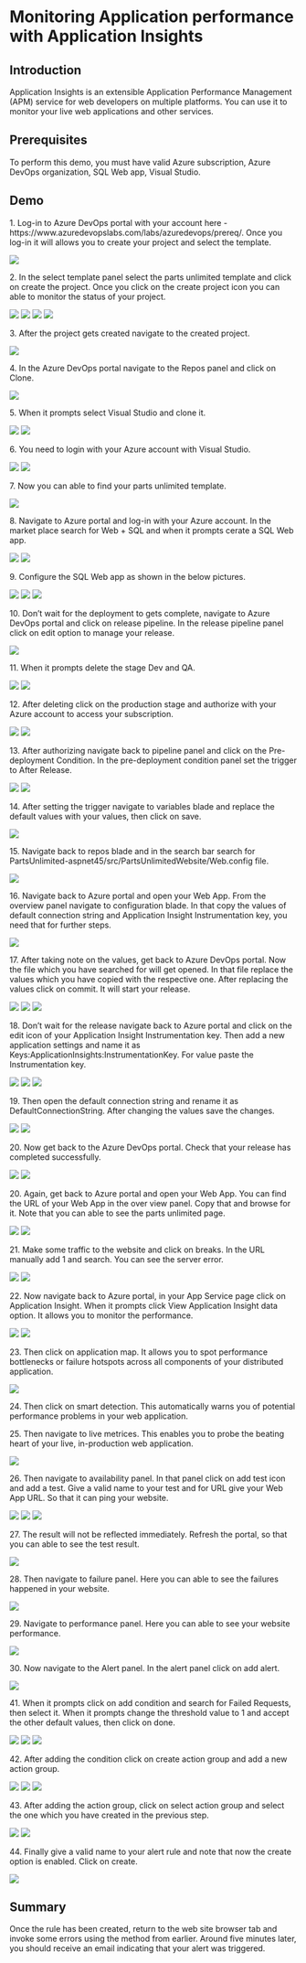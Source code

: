 <h1>Monitoring Application performance with Application Insights</h1>

<h2>Introduction</h2>
<p>Application Insights is an extensible Application Performance Management (APM) service for web developers on multiple platforms. You can use it to monitor your live web applications and other services.</p>

<h2>Prerequisites</h2>
<p>To perform this demo, you must have valid Azure subscription, Azure DevOps organization, SQL Web app, Visual Studio.</p>

<h2>Demo</h2>
<p>1. Log-in to Azure DevOps portal with your account here - https://www.azuredevopslabs.com/labs/azuredevops/prereq/. Once you log-in it will allows you to create your project and select the template.</p>
<img src="https://codesizzlergit.blob.core.windows.net/az203-5-004/Screenshot(11).png"/>
<p>2. In the select template panel select the parts unlimited template and click on create the project. Once you click on the create project icon you can able to monitor the status of your project.</p>
<img src="https://codesizzlergit.blob.core.windows.net/az203-5-004/Screenshot (16).png"/>
<img src="https://codesizzlergit.blob.core.windows.net/az203-5-004/Screenshot (17).png"/>
<img src="https://codesizzlergit.blob.core.windows.net/az203-5-004/Screenshot (18).png"/>
<img src="https://codesizzlergit.blob.core.windows.net/az203-5-004/Screenshot (19).png"/>
<p>3. After the project gets created navigate to the created project.</p>
<img src="https://codesizzlergit.blob.core.windows.net/az203-5-004/Screenshot (20).png"/>
<p>4. In the Azure DevOps portal navigate to the Repos panel and click on Clone.</p>
<img src="https://codesizzlergit.blob.core.windows.net/az203-5-004/Screenshot (21).png"/>
<p>5. When it prompts select Visual Studio and clone it.</p>
<img src="https://codesizzlergit.blob.core.windows.net/az203-5-004/Screenshot (22).png"/>
<img src="https://codesizzlergit.blob.core.windows.net/az203-5-004/Screenshot (23).png"/>
<p>6. You need to login with your Azure account with Visual Studio.</p>
<img src="https://codesizzlergit.blob.core.windows.net/az203-5-004/Screenshot (24).png"/>
<img src="https://codesizzlergit.blob.core.windows.net/az203-5-004/Screenshot (25).png"/>
<p>7. Now you can able to find your parts unlimited template.</p>
<img src="https://codesizzlergit.blob.core.windows.net/az203-5-004/Screenshot (26).png"/>
<p>8. Navigate to Azure portal and log-in with your Azure account. In the market place search for Web + SQL and when it prompts cerate a SQL Web app.</p>
<img src="https://codesizzlergit.blob.core.windows.net/az203-5-004/Screenshot (27).png"/>
<img src="https://codesizzlergit.blob.core.windows.net/az203-5-004/Screenshot (28).png"/>
<p>9. Configure the SQL Web app as shown in the below pictures.</p>
<img src="https://codesizzlergit.blob.core.windows.net/az203-5-004/Screenshot (29).png"/>
<img src="https://codesizzlergit.blob.core.windows.net/az203-5-004/Screenshot (31).png"/>
<img src="https://codesizzlergit.blob.core.windows.net/az203-5-004/Screenshot (33).png"/>
<p>10. Don’t wait for the deployment to gets complete, navigate to Azure DevOps portal and click on release pipeline. In the release pipeline panel click on edit option to manage your release.</p>
<img src="https://codesizzlergit.blob.core.windows.net/az203-5-004/Screenshot (35).png"/>
<p>11. When it prompts delete the stage Dev and QA.</p>
<img src="https://codesizzlergit.blob.core.windows.net/az203-5-004/Screenshot (37).png"/>
<img src="https://codesizzlergit.blob.core.windows.net/az203-5-004/Screenshot (38).png"/>
<p>12. After deleting click on the production stage and authorize with your Azure account to access your subscription.</p>
<img src="https://codesizzlergit.blob.core.windows.net/az203-5-004/Screenshot (39).png"/>
<img src="https://codesizzlergit.blob.core.windows.net/az203-5-004/Screenshot (40).png"/>
<p>13. After authorizing navigate back to pipeline panel and click on the Pre-deployment Condition. In the pre-deployment condition panel set the trigger to After Release.</p>
<img src="https://codesizzlergit.blob.core.windows.net/az203-5-004/Screenshot (41).png"/>
<img src="https://codesizzlergit.blob.core.windows.net/az203-5-004/Screenshot (42).png"/>
<p>14. After setting the trigger navigate to variables blade and replace the default values with your values, then click on save.</p>
<img src="https://codesizzlergit.blob.core.windows.net/az203-5-004/Screenshot (43).png"/>
<p>15. Navigate back to repos blade and in the search bar search for PartsUnlimited-aspnet45/src/PartsUnlimitedWebsite/Web.config file.</p>
<img src="https://codesizzlergit.blob.core.windows.net/az203-5-004/Screenshot (44).png"/>
<p>16. Navigate back to Azure portal and open your Web App. From the overview panel navigate to configuration blade. In that copy the values of default connection string and Application Insight Instrumentation key, you need that for further steps.</p>
<img src="https://codesizzlergit.blob.core.windows.net/az203-5-004/Screenshot (45).png"/>
<p>17. After taking note on the values, get back to Azure DevOps portal. Now the file which you have searched for will get opened. In that file replace the values which you have copied with the respective one. After replacing the values click on commit. It will start your release.</p>
<img src="https://codesizzlergit.blob.core.windows.net/az203-5-004/Screenshot (46).png"/>
<img src="https://codesizzlergit.blob.core.windows.net/az203-5-004/Screenshot (49).png"/>
<img src="https://codesizzlergit.blob.core.windows.net/az203-5-004/Screenshot (50).png"/>
<p>18. Don’t wait for the release navigate back to Azure portal and click on the edit icon of your Application Insight Instrumentation key. Then add a new application settings and name it as Keys:ApplicationInsights:InstrumentationKey. For value paste the Instrumentation key.</p>
<img src="https://codesizzlergit.blob.core.windows.net/az203-5-004/Screenshot (51).png"/>
<img src="https://codesizzlergit.blob.core.windows.net/az203-5-004/Screenshot (53).png"/>
<img src="https://codesizzlergit.blob.core.windows.net/az203-5-004/Screenshot (54).png"/>
<p>19. Then open the default connection string and rename it as DefaultConnectionString. After changing the values save the changes.</p>
<img src="https://codesizzlergit.blob.core.windows.net/az203-5-004/Screenshot (55).png"/>
<img src="https://codesizzlergit.blob.core.windows.net/az203-5-004/Screenshot (56).png"/>
<p>20. Now get back to the Azure DevOps portal. Check that your release has completed successfully.</p>
<img src="https://codesizzlergit.blob.core.windows.net/az203-5-004/Screenshot (57).png"/>
<img src="https://codesizzlergit.blob.core.windows.net/az203-5-004/Screenshot (58).png"/>
<p>20. Again, get back to Azure portal and open your Web App. You can find the URL of your Web App in the over view panel. Copy that and browse for it. Note that you can able to see the parts unlimited page.</p>
<img src="https://codesizzlergit.blob.core.windows.net/az203-5-004/Screenshot (59).png"/>
<img src="https://codesizzlergit.blob.core.windows.net/az203-5-004/Screenshot (60).png"/>
<p>21. Make some traffic to the website and click on breaks. In the URL manually add 1 and search. You can see the server error.</p>
<img src="https://codesizzlergit.blob.core.windows.net/az203-5-004/Screenshot (61).png"/>
<img src="https://codesizzlergit.blob.core.windows.net/az203-5-004/Screenshot (62).png"/>
<p>22. Now navigate back to Azure portal, in your App Service page click on Application Insight. When it prompts click View Application Insight data option. It allows you to monitor the performance.</p>
<img src="https://codesizzlergit.blob.core.windows.net/az203-5-004/Screenshot (63).png"/>
<img src="https://codesizzlergit.blob.core.windows.net/az203-5-004/Screenshot (65).png"/>
<p>23. Then click on application map. It allows you to spot performance bottlenecks or failure hotspots across all components of your distributed application.</p>
<img src="https://codesizzlergit.blob.core.windows.net/az203-5-004/Screenshot (66).png"/>
<p>24. Then click on smart detection. This automatically warns you of potential performance problems in your web application.</p>
<p>25. Then navigate to live metrices. This enables you to probe the beating heart of your live, in-production web application.</p>
<img src="https://codesizzlergit.blob.core.windows.net/az203-5-004/Screenshot (67).png"/>
<p>26. Then navigate to availability panel. In that panel click on add test icon and add a test. Give a valid name to your test and for URL give your Web App URL. So that it can ping your website.</p>
<img src="https://codesizzlergit.blob.core.windows.net/az203-5-004/Screenshot (77).png"/>
<img src="https://codesizzlergit.blob.core.windows.net/az203-5-004/Screenshot (78).png"/>
<img src="https://codesizzlergit.blob.core.windows.net/az203-5-004/Screenshot (79).png"/>
<p>27. The result will not be reflected immediately. Refresh the portal, so that you can able to see the test result.</p>
<img src="https://codesizzlergit.blob.core.windows.net/az203-5-004/Screenshot (80).png"/>
<p>28. Then navigate to failure panel. Here you can able to see the failures happened in your website.</p>
<img src="https://codesizzlergit.blob.core.windows.net/az203-5-004/Screenshot (81).png"/>
<p>29. Navigate to performance panel. Here you can able to see your website performance.</p>
<img src="https://codesizzlergit.blob.core.windows.net/az203-5-004/Screenshot (82).png"/>
<p>30. Now navigate to the Alert panel. In the alert panel click on add alert.</p>
<img src="https://codesizzlergit.blob.core.windows.net/az203-5-004/Screenshot (84).png"/>
<p>41. When it prompts click on add condition and search for Failed Requests, then select it. When it prompts change the threshold value to 1 and accept the other default values, then click on done.</p>
<img src="https://codesizzlergit.blob.core.windows.net/az203-5-004/Screenshot (85).png"/>
<img src="https://codesizzlergit.blob.core.windows.net/az203-5-004/Screenshot (86).png"/>
<img src="https://codesizzlergit.blob.core.windows.net/az203-5-004/Screenshot (87).png"/>
<p>42. After adding the condition click on create action group and add a new action group.</p>
<img src="https://codesizzlergit.blob.core.windows.net/az203-5-004/Screenshot (88).png"/>
<img src="https://codesizzlergit.blob.core.windows.net/az203-5-004/Screenshot (89).png"/>
<img src="https://codesizzlergit.blob.core.windows.net/az203-5-004/Screenshot (90).png"/>
<p>43. After adding the action group, click on select action group and select the one which you have created in the previous step.</p>
<img src="https://codesizzlergit.blob.core.windows.net/az203-5-004/Screenshot (91).png"/>
<img src="https://codesizzlergit.blob.core.windows.net/az203-5-004/Screenshot (92).png"/>
<p>44. Finally give a valid name to your alert rule and note that now the create option is enabled. Click on create.</p>
<img src="https://codesizzlergit.blob.core.windows.net/az203-5-004/Screenshot (93).png"/>

<h2>Summary</h2>
<p>Once the rule has been created, return to the web site browser tab and invoke some errors using the method from earlier. Around five minutes later, you should receive an email indicating that your alert was triggered.</p>
